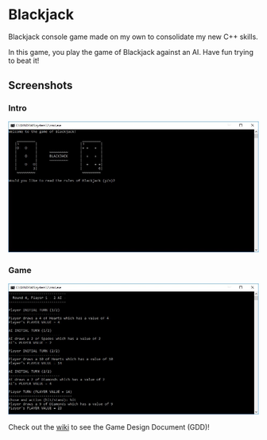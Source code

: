 # Blackjack
Blackjack console game made on my own to consolidate my new C++ skills.

In this game, you play the game of Blackjack against an AI. Have fun trying to beat it!

## Screenshots
### Intro
![Intro](Images/Capture.JPG)

### Game
![Game1](Images/Capture2.JPG)

Check out the [wiki](https://github.com/TheTota/Blackjack/wiki) to see the Game Design Document (GDD)!
